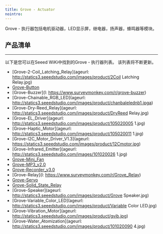 ```yaml
---
title: Grove - Actuator
nointro:
---
```


Grove - 执行器包括电机驱动器，LED显示屏，继电器，扬声器，蜂鸣器等模块。

## 产品清单
---
以下是您可以在Seeed WiKi中找到的Grove - 执行器列表。 该列表将不断更新。



* [Grove-2-Coil_Latching_Relay](ageurl: http://statics3.seeedstudio.com/images/product/2Coil Latching Relay.jpg)
* [Grove-Button](http://seeed.wiki/Grove-Button)
* [Grove-Buzzer](l: https://www.surveymonkey.com/r/grove-buzzer)
* [Grove-Chainable_RGB_LED](ageurl: http://statics3.seeedstudio.com/images/product/chanbalelednb1.jpga)
* [Grove-Dry-Reed_Relay](ageurl: http://statics3.seeedstudio.com/images/product/DryReed Relay.jpg)
* [Grove-EL_Driver](ageurl: http://statics3.seeedstudio.com/images/product/105020005 1.jpg)
* [Grove-Haptic_Motor](ageurl: http://statics3.seeedstudio.com/images/product/105020011 1.jpg)
* [Grove-I2C_Motor_Driver_V1.3](ageurl: https://statics3.seeedstudio.com/images/product/12Cmotor.jpg)
* [Grove-Infrared_Emitter](ageurl: http://statics3.seeedstudio.com/images/101020026 1.jpg)
* [Grove-Mini_Fan](http://seeed.wiki/Grove-Mini_Fan)
* [Grove-MP3_v2.0](http://seeed.wiki/Grove-MP3_v2.0)
* [Grove-Recorder_v3.0](http://seeed.wiki/Grove-Recorder_v3.0)
* [Grove-Relay](l: https://www.surveymonkey.com/r/Grove_Relay)
* [Grove-Servo](http://seeed.wiki/Grove-Servo)
* [Grove-Solid_State_Relay](http://seeed.wiki/Grove-Solid_State_Relay)
* [Grove-Speaker](ageurl: http://statics3.seeedstudio.com/images/product/Grove Speaker.jpg)
* [Grove-Variable_Color_LED](ageurl: http://statics3.seeedstudio.com/images/product/Variable Color LED.jpg)
* [Grove-Vibration_Motor](ageurl: http://statics3.seeedstudio.com/images/product/gvib.jpg)
* [Grove-Water_Atomization](ageurl: http://statics3.seeedstudio.com/images/product/101020090 4.jpg)